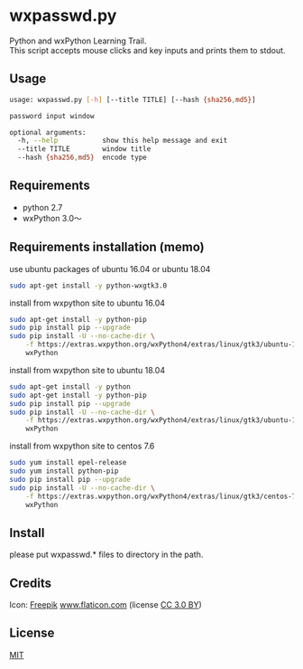# wxpasswd.py
Python and wxPython Learning Trail.  
This script accepts mouse clicks and key inputs and prints them to stdout.

## Usage
```sh
usage: wxpasswd.py [-h] [--title TITLE] [--hash {sha256,md5}]

password input window

optional arguments:
  -h, --help           show this help message and exit
  --title TITLE        window title
  --hash {sha256,md5}  encode type
```

## Requirements
- python 2.7
- wxPython 3.0〜

## Requirements installation (memo)
use ubuntu packages of ubuntu 16.04 or ubuntu 18.04
```sh 
sudo apt-get install -y python-wxgtk3.0 
```

install from wxpython site to ubuntu 16.04
```sh 
sudo apt-get install -y python-pip
sudo pip install pip --upgrade
sudo pip install -U --no-cache-dir \
    -f https://extras.wxpython.org/wxPython4/extras/linux/gtk3/ubuntu-16.04 \
    wxPython
```

install from wxpython site to ubuntu 18.04
```sh 
sudo apt-get install -y python
sudo apt-get install -y python-pip
sudo pip install pip --upgrade
sudo pip install -U --no-cache-dir \
    -f https://extras.wxpython.org/wxPython4/extras/linux/gtk3/ubuntu-18.04 \
    wxPython
```

install from wxpython site to centos 7.6
```sh 
sudo yum install epel-release
sudo yum install python-pip
sudo pip install pip --upgrade 
sudo pip install -U --no-cache-dir \
    -f https://extras.wxpython.org/wxPython4/extras/linux/gtk3/centos-7 \
    wxPython
```

## Install
please put wxpasswd.* files to directory in the path.

## Credits
<div>Icon: <a href="https://www.flaticon.com/authors/freepik" title="Freepik">Freepik</a> 
<a href="https://www.flaticon.com/" title="Flaticon">www.flaticon.com</a> 
(license <a href="http://creativecommons.org/licenses/by/3.0/" 
title="Creative Commons BY 3.0" target="_blank">CC 3.0 BY</a>)</div>


## License
<div><a href="http://opensource.org/licenses/mit-license.php">MIT</a></div>
